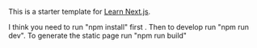 This is a starter template for [Learn Next.js](https://nextjs.org/learn).


I think you need to run "npm install" first
. Then to develop run "npm run dev". To generate the static page run "npm run build"

